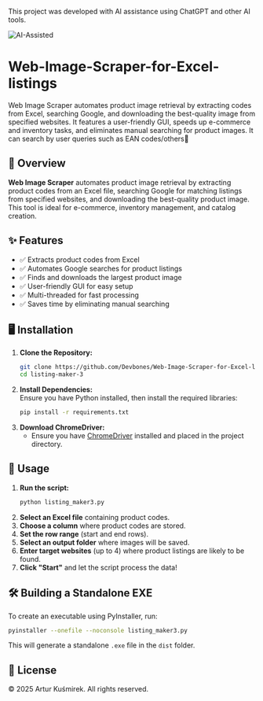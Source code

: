 This project was developed with AI assistance using ChatGPT and other AI tools.


![AI-Assisted](https://img.shields.io/badge/AI-Assisted-blue?style=for-the-badge&logo=ai)

# Web-Image-Scraper-for-Excel-listings
Web Image Scraper automates product image retrieval by extracting codes from Excel, searching Google, and downloading the best-quality image from specified websites. It features a user-friendly GUI, speeds up e-commerce and inventory tasks, and eliminates manual searching for product images. It can search by user queries such as EAN codes/others🚀


## 📌 Overview  
**Web Image Scraper** automates product image retrieval by extracting product codes from an Excel file, searching Google for matching listings from specified websites, and downloading the best-quality product image. This tool is ideal for e-commerce, inventory management, and catalog creation.  

## ✨ Features  
- ✅ Extracts product codes from Excel  
- ✅ Automates Google searches for product listings  
- ✅ Finds and downloads the largest product image  
- ✅ User-friendly GUI for easy setup  
- ✅ Multi-threaded for fast processing  
- ✅ Saves time by eliminating manual searching  

## 🖥️ Installation  

1. **Clone the Repository:**  
   ```bash
   git clone https://github.com/Devbones/Web-Image-Scraper-for-Excel-listings
   cd listing-maker-3
   ```
2. **Install Dependencies:**  
   Ensure you have Python installed, then install the required libraries:  
   ```bash
   pip install -r requirements.txt
   ```
3. **Download ChromeDriver:**  
   - Ensure you have [ChromeDriver](https://sites.google.com/chromium.org/driver/) installed and placed in the project directory.  

## 🚀 Usage  

1. **Run the script:**  
   ```bash
   python listing_maker3.py
   ```
2. **Select an Excel file** containing product codes.  
3. **Choose a column** where product codes are stored.  
4. **Set the row range** (start and end rows).  
5. **Select an output folder** where images will be saved.  
6. **Enter target websites** (up to 4) where product listings are likely to be found.  
7. **Click "Start"** and let the script process the data!  

## 🛠️ Building a Standalone EXE  
To create an executable using PyInstaller, run:  
```bash
pyinstaller --onefile --noconsole listing_maker3.py
```
This will generate a standalone `.exe` file in the `dist` folder.

## 📜 License  
© 2025 Artur Kuśmirek. All rights reserved.  

